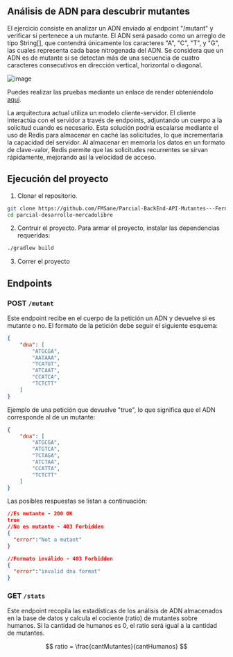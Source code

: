 ## Análisis de ADN para descubrir mutantes
El ejercicio consiste en analizar un ADN enviado al endpoint "/mutant" y verificar si pertenece a un mutante. El ADN será pasado como un arreglo de tipo String[], que contendrá únicamente los caracteres "A", "C", "T", y "G", las cuales representa cada base nitrogenada del ADN. Se considera que un ADN es de mutante si se detectan más de una secuencia de cuatro caracteres consecutivos en dirección vertical, horizontal o diagonal.

![image](https://github.com/user-attachments/assets/12ddcc6c-0965-48ae-97e3-ef7299a85c58)

Puedes realizar las pruebas mediante un enlace de render obteniéndolo [aquí](https://parcial-backend-api-mutantes-fernanda.onrender.com/).

La arquitectura actual utiliza un modelo cliente-servidor. El cliente interactúa con el servidor a través de endpoints, adjuntando un cuerpo a la solicitud cuando es necesario. Esta solución podría escalarse mediante el uso de Redis para almacenar en caché las solicitudes, lo que incrementaría la capacidad del servidor. Al almacenar en memoria los datos en un formato de clave-valor, Redis permite que las solicitudes recurrentes se sirvan rápidamente, mejorando así la velocidad de acceso.

## Ejecución del proyecto
1. Clonar el repositorio.
```sh
git clone https://github.com/FMSane/Parcial-BackEnd-API-Mutantes---Fernanda-Mu-oz---3k9.git
cd parcial-desarrollo-mercadolibre
```
2. Contruir el proyecto. Para armar el proyecto, instalar las dependencias requeridas:
```sh
./gradlew build
```
3. Correr el proyecto

## Endpoints 
### POST `/mutant`
Este endpoint recibe en el cuerpo de la petición un ADN y devuelve si es mutante o no. El formato de la petición debe seguir el siguiente esquema:

```json
{
    "dna": [
        "ATGCGA",
        "AATAAA",
        "TCATGT",
        "ATCAAT",
        "CCATCA",
        "TCTCTT"
    ]
}

```
Ejemplo de una petición que devuelve "true", lo que significa que el ADN corresponde al de un mutante:

```json
{
    "dna": [
        "ATGCGA",
        "ATGTCA",
        "TCTAGA",
        "ATCTAA",
        "CCATTA",
        "TCTCTT"
    ]
}
```

Las posibles respuestas se listan a continuación:
```json
//Es mutante - 200 OK
true
//No es mutante - 403 Forbidden
{
  "error":"Not a mutant"
}

//Formato inválido - 403 Forbidden
{
  "error":"invalid dna format"
}
```

### GET `/stats`
Este endpoint recopila las estadísticas de los análisis de ADN almacenados en la base de datos y calcula el cociente (ratio) de mutantes sobre humanos. Si la cantidad de humanos es 0, el ratio será igual a la cantidad de mutantes.

$$
ratio = \frac{cantMutantes}{cantHumanos}
$$
